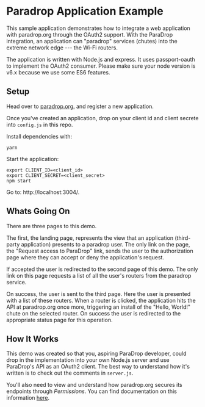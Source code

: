 # Paradrop Application Example

This sample application demonstrates how to integrate a web application with paradrop.org through the OAuth2 support. With the ParaDrop integration, an application can "paradrop" services (chutes) into the extreme network edge --- the Wi-Fi routers.

The application is written with Node.js and express. It uses passport-oauth to implement the OAuth2 consumer. Please make sure your node version is v6.x because we use some ES6 features.

## Setup

Head over to [paradrop.org.](https://paradrop.org/) and register a new application.

Once you've created an application, drop on your client id and client secrete into `config.js` in this repo.

Install dependencies with:

```
yarn
```

Start the application:

```
export CLIENT_ID=<client_id>
export CLIENT_SECRET=<client_secret>
npm start
```

Go to: http://localhost:3004/.

## Whats Going On

There are three pages to this demo.

The first, the landing page, represents the view that an application (third-party application) presents to a paradrop user. The only link on the page, the "Request access to ParaDrop" link,
sends the user to the authorization page where they can accept or deny the application's request.

If accepted the user is redirected to the second page of this demo. The only link on this page requests a list of all the user's routers from the paradrop service.

On success, the user is sent to the third page. Here the user is presented with a list of these routers. When a router is clicked, the application hits the API at paradrop.org once more, triggering an install of the "Hello, World!" chute on the selected router. On success the user is redirected to the appropriate status page for this operation.

## How It Works

This demo was created so that you, aspiring ParaDrop developer, could drop in the implementation into your own Node.js server and use ParaDrop's API as an OAuth2 client. The best way to understand how it's written is to check out the comments in `server.js`.

You'll also need to view and understand how paradrop.org secures its endpoints through *Permissions*. You can find documentation on this information [here](http://paradrop.readthedocs.io/en/latest/).
